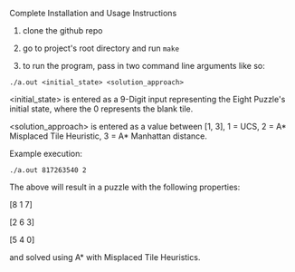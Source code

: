 Complete Installation and Usage Instructions

1. clone the github repo

2. go to project's root directory and run `make`

3. to run the program, pass in two command line arguments like so:

`./a.out <initial_state> <solution_approach>`

<initial_state> is entered as a 9-Digit input representing the Eight Puzzle's initial state, where the 0 represents the blank tile. 

<solution_approach> is entered as a value between [1, 3], 1 = UCS, 2 = A* Misplaced Tile Heuristic, 3 = A* Manhattan distance.

Example execution:

`./a.out 817263540 2`

The above will result in a puzzle with the following properties:

[8 1 7]

[2 6 3]

[5 4 0]

and solved using A* with Misplaced Tile Heuristics.
